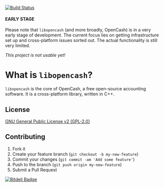 [![Build Status](https://travis-ci.org/opencash/libopencash.png?branch=master)](https://travis-ci.org/opencash/libopencash)

#### EARLY STAGE

Please note that `libopencash` (and more broadly, OpenCash) is in a very early stage of development. The current focus lies on getting infrastructure set up and cross-platform issues sorted out. The actual functionality is still very limited.

_This project is not usable yet!_

# What is `libopencash`?

`libopencash` is the core of OpenCash, a free open-source accounting software. It is a cross-platform library, written in C++.

## License

[GNU General Public License v2 (GPL-2.0)](http://www.tldrlegal.com/license/GPL2)

## Contributing

1. Fork it
2. Create your feature branch (`git checkout -b my-new-feature`)
3. Commit your changes (`git commit -am 'Add some feature'`)
4. Push to the branch (`git push origin my-new-feature`)
5. Submit a Pull Request

[![Bitdeli Badge](https://d2weczhvl823v0.cloudfront.net/opencash/libopencash/trend.png)](https://bitdeli.com/free "Bitdeli Badge")
